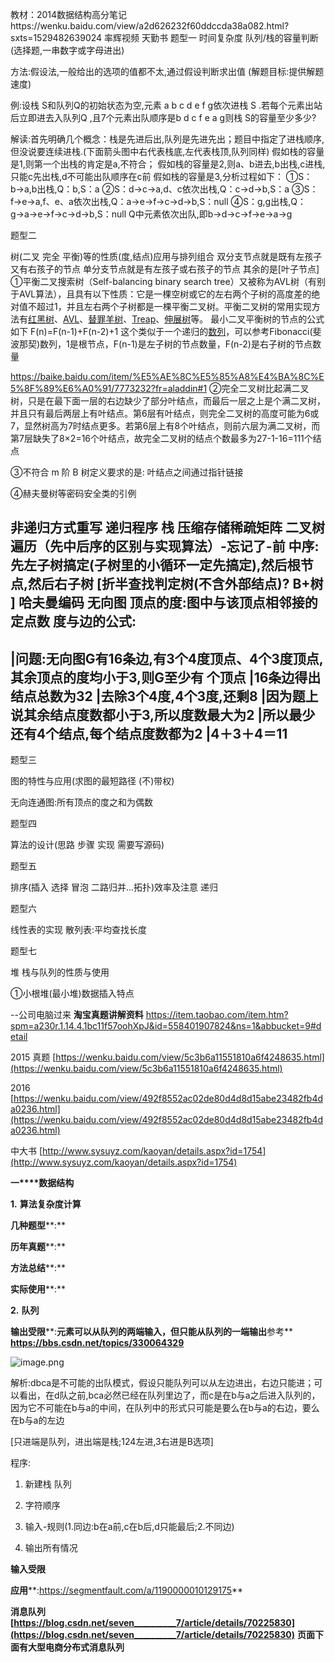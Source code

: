 教材：2014数据结构高分笔记https://wenku.baidu.com/view/a2d626232f60ddccda38a082.html?sxts=1529482639024
 率辉视频 天勤书
题型一
时间复杂度
队列/栈的容量判断(选择题,一串数字或字母进出)

方法:假设法,一般给出的选项的值都不太,通过假设判断求出值 (解题目标:提供解题速度)

例:设栈 S和队列Q的初始状态为空,元素 a b c d e f g依次进栈 S .若每个元素出站后立即进去入队列Q ,且7个元素出队顺序是b d c f e a g则栈 S的容量至少多少?

解读:首先明确几个概念：栈是先进后出,队列是先进先出；题目中指定了进栈顺序,但没说要连续进栈.(下面箭头图中右代表栈底,左代表栈顶,队列同样)  假如栈的容量是1,则第一个出栈的肯定是a,不符合；  假如栈的容量是2,则a、b进去,b出栈,c进栈,只能c先出栈,d不可能出队顺序在c前  假如栈的容量是3,分析过程如下：  ①S：b→a,b出栈,Q：b,S：a  ②S：d→c→a,d、c依次出栈,Q：c→d→b,S：a  ③S：f→e→a,f、e、a依次出栈,Q：a→e→f→c→d→b,S：null  ④S：g,g出栈,Q：g→a→e→f→c→d→b,S：null  Q中元素依次出队,即b→d→c→f→e→a→g

题型二

树(二叉 完全 平衡)等的性质(度,结点)应用与排列组合
双分支节点就是既有左孩子又有右孩子的节点
单分支节点就是有左孩子或右孩子的节点
其余的是[叶子节点]
①平衡二叉搜索树（Self-balancing binary search tree）又被称为AVL树（有别于AVL算法），且具有以下性质：它是一棵空树或它的左右两个子树的高度差的绝对值不超过1，并且左右两个子树都是一棵平衡二叉树。平衡二叉树的常用实现方法有[红黑树](https://baike.baidu.com/item/%E7%BA%A2%E9%BB%91%E6%A0%91)、[AVL](https://baike.baidu.com/item/AVL/7543015)、[替罪羊树](https://baike.baidu.com/item/%E6%9B%BF%E7%BD%AA%E7%BE%8A%E6%A0%91)、[Treap](https://baike.baidu.com/item/Treap)、[伸展树](https://baike.baidu.com/item/%E4%BC%B8%E5%B1%95%E6%A0%91)等。 最小二叉平衡树的节点的公式如下 F(n)=F(n-1)+F(n-2)+1 这个类似于一个递归的[数列](https://baike.baidu.com/item/%E6%95%B0%E5%88%97)，可以参考Fibonacci(斐波那契)数列，1是根节点，F(n-1)是左子树的节点数量，F(n-2)是右子树的节点数量

https://baike.baidu.com/item/%E5%AE%8C%E5%85%A8%E4%BA%8C%E5%8F%89%E6%A0%91/7773232?fr=aladdin#1
②完全二叉树比起满二叉树，只是在最下面一层的右边缺少了部分叶结点，而最后一层之上是个满二叉树，并且只有最后两层上有叶结点。第6层有叶结点，则完全二叉树的高度可能为6或7，显然树高为7时结点更多。若第6层上有8个叶结点，则前六层为满二叉树，而第7层缺失了8×2=16个叶结点，故完全二叉树的结点个数最多为27-1-16=111个结点

③不符合 m 阶 B 树定义要求的是:
叶结点之间通过指针链接

④赫夫曼树等密码安全类的引例

非递归方式重写   递归程序  栈
压缩存储稀疏矩阵
二叉树遍历（先中后序的区别与实现算法）-忘记了-前  中序:先左子树搞定(子树里的小循环一定先搞定),然后根节点,然后右子树    [折半查找判定树(不含外部结点)?    B+树    ]
哈夫曼编码
无向图  顶点的度:图中与该顶点相邻接的定点数 度与边的公式:
----
|问题:无向图G有16条边,有3个4度顶点、4个3度顶点,其余顶点的度均小于3,则G至少有 个顶点
|16条边得出结点总数为32
|去除3个4度,4个3度,还剩8
|因为题上说其余结点度数都小于3,所以度数最大为2
|所以最少还有4个结点,每个结点度数都为2
|4＋3＋4＝11  
----

题型三

图的特性与应用(求图的最短路径 (不)带权)

无向连通图:所有顶点的度之和为偶数

题型四

算法的设计(思路 步骤 实现 需要写源码)

题型五

排序(插入 选择 冒泡 二路归并...拓扑)效率及注意
递归

题型六

线性表的实现
散列表:平均查找长度

题型七

堆 栈与队列的性质与使用

①小根堆(最小堆)数据插入特点

--公司电脑过来
**淘宝真题讲解资料** https://item.taobao.com/item.htm?spm=a230r.1.14.4.1bc11f57oohXpJ&id=558401907824&ns=1&abbucket=9#detail

2015 真题 [https://wenku.baidu.com/view/5c3b6a11551810a6f4248635.html](https://wenku.baidu.com/view/5c3b6a11551810a6f4248635.html)

2016 [https://wenku.baidu.com/view/492f8552ac02de80d4d8d15abe23482fb4da0236.html](https://wenku.baidu.com/view/492f8552ac02de80d4d8d15abe23482fb4da0236.html)

中大书 [http://www.sysuyz.com/kaoyan/details.aspx?id=1754](http://www.sysuyz.com/kaoyan/details.aspx?id=1754)

**一****数据结构**

**1.** **算法复杂度计算**

**几种题型****:**

**历年真题****:**

**方法总结****:**

**实际使用****:**

**2.** **队列**

**输出受限****:****元素可以从队列的两端输入，但只能从队列的一端输出****参考** **https://bbs.csdn.net/topics/330064329**

![image.png](https://upload-images.jianshu.io/upload_images/2636843-94151fa301ab225b.png?imageMogr2/auto-orient/strip%7CimageView2/2/w/1240)
 

解析:dbca是不可能的出队模式，假设只能队列可以从左边进出，右边只能进；可以看出，在d队之前,bca必然已经在队列里边了，而c是在b与a之后进入队列的，因为它不可能在b与a的中间，在队列中的形式只可能是要么在b与a的右边，要么在b与a的左边

[只进端是队列，进出端是栈;124左进,3右进是B选项]

程序:

1. 新建栈  队列

2. 字符顺序

3. 输入-规则(1.同边:b在a前,c在b后,d只能最后;2.不同边)

4. 输出所有情况

**输入受限**

**应用****:https://segmentfault.com/a/1190000010129175**

**消息队列** **[https://blog.csdn.net/seven__________7/article/details/70225830](https://blog.csdn.net/seven__________7/article/details/70225830)** **页面下面有大型电商分布式消息队列**
